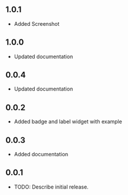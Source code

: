 
## 1.0.1
* Added Screenshot

## 1.0.0
* Updated documentation

## 0.0.4
* Updated documentation

## 0.0.2
* Added badge and label widget with example


## 0.0.3
* Added documentation

## 0.0.1
* TODO: Describe initial release.
